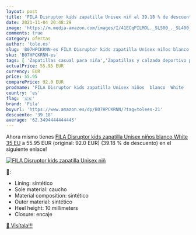 ```yaml
---
layout: post
title: 'FILA Disruptor kids zapatilla Unisex niñ al 39.18 % de descuento'
date: 2021-11-04 20:48:29
image: 'https://m.media-amazon.com/images/I/41ECqPILMOL._SL500_._SL400_.jpg'
comments: true
category: ofertas
author: 'tole.es'
slug: 'B07HPCKRNN-es FILA Disruptor kids zapatilla Unisex niños blanco White 35 EU'
sku: 'B07HPCKRNN-es'
tags: [ 'Zapatillas casual para niña','Zapatillas y calzado deportivo para niña','Zapatos','Zapatos - Niñas','Zapatos y complementos','fila','zapatilla', ]
actualPrice: 55.95 EUR
currency: EUR
price: 55.95
comparePrice: 92.0 EUR
prodname: 'FILA Disruptor kids zapatilla Unisex niños  blanco  White   35 EU'
country: 'es'
flag: '🇪🇸'
brand: 'Fila'
buyurl: 'https://www.amazon.es/dp/B07HPCKRNN/?tag=tolees-21'
descuento: '39.18'
average: '62.3494444444445'
---
```


Ahora mismo tienes [FILA Disruptor kids zapatilla Unisex niños  blanco  White   35 EU](https://www.amazon.es/dp/B07HPCKRNN/?tag=tolees-21) a 55.95 EUR (original: 92.0 EUR) (39.18 %  de descuento) en el siguiente enlace!

[![FILA Disruptor kids zapatilla Unisex niñ](https://m.media-amazon.com/images/I/41ECqPILMOL._SL500_._SL400_.jpg)](https://www.amazon.es/dp/B07HPCKRNN/?tag=tolees-21)

🔎:

- Lining: sintético
- Sole material: caucho
- Material composition: sintético
- Outer material: sintético
- Heel height: 10 millimeters
- Closure: encaje

[🛒 Visítala!!!](https://www.amazon.es/dp/B07HPCKRNN/?tag=tolees-21)

